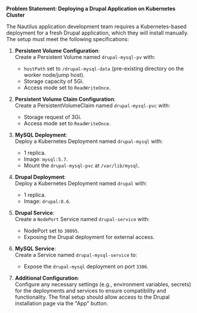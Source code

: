 
**Problem Statement: Deploying a Drupal Application on Kubernetes Cluster**

The Nautilus application development team requires a Kubernetes-based deployment for a fresh Drupal application, which they will install manually. The setup must meet the following specifications:

1. **Persistent Volume Configuration**:  
   Create a Persistent Volume named `drupal-mysql-pv` with:  
   - `hostPath` set to `/drupal-mysql-data` (pre-existing directory on the worker node/jump host).  
   - Storage capacity of 5Gi.  
   - Access mode set to `ReadWriteOnce`.

2. **Persistent Volume Claim Configuration**:  
   Create a PersistentVolumeClaim named `drupal-mysql-pvc` with:  
   - Storage request of 3Gi.  
   - Access mode set to `ReadWriteOnce`.

3. **MySQL Deployment**:  
   Deploy a Kubernetes Deployment named `drupal-mysql` with:  
   - 1 replica.  
   - Image: `mysql:5.7`.  
   - Mount the `drupal-mysql-pvc` at `/var/lib/mysql`.

4. **Drupal Deployment**:  
   Deploy a Kubernetes Deployment named `drupal` with:  
   - 1 replica.  
   - Image: `drupal:8.6`.

5. **Drupal Service**:  
   Create a `NodePort` Service named `drupal-service` with:  
   - NodePort set to `30095`.  
   - Exposing the Drupal deployment for external access.

6. **MySQL Service**:  
   Create a Service named `drupal-mysql-service` to:  
   - Expose the `drupal-mysql` deployment on port `3306`.

7. **Additional Configuration**:  
   Configure any necessary settings (e.g., environment variables, secrets) for the deployments and services to ensure compatibility and functionality. The final setup should allow access to the Drupal installation page via the "App" button.

